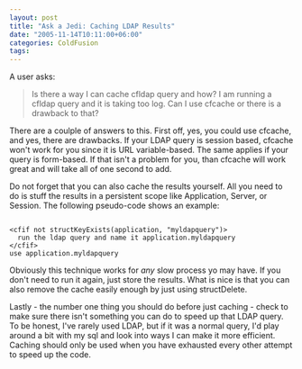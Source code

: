 ```yaml
---
layout: post
title: "Ask a Jedi: Caching LDAP Results"
date: "2005-11-14T10:11:00+06:00"
categories: ColdFusion 
tags: 
---
```


A user asks:

<blockquote>
Is there a way I can cache cfldap query and how? I am running a cfldap query and it is taking too log. Can I use cfcache or there is a drawback to that?
</blockquote>

There are a coulple of answers to this. First off, yes, you could use cfcache, and yes, there are drawbacks. If your LDAP query is session based, cfcache won't work for you since it is URL variable-based. The same applies if your query is form-based. If that isn't a problem for you, than cfcache will work great and will take all of one second to add.

Do not forget that you can also cache the results yourself. All you need to do is stuff the results in a persistent scope like Application, Server, or Session. The following pseudo-code shows an example:

<code>
&lt;cfif not structKeyExists(application, "myldapquery")&gt;
  run the ldap query and name it application.myldapquery
&lt;/cfif&gt;
use application.myldapquery
</code>

Obviously this technique works for <i>any</i> slow process yo may have. If you don't need to run it again, just store the results. What is nice is that you can also remove the cache easily enough by just using structDelete.

Lastly - the number one thing you should do before just caching - check to make sure there isn't something you can do to speed up that LDAP query. To be honest, I've rarely used LDAP, but if it was a normal query, I'd play around a bit with my sql and look into ways I can make it more efficient. Caching should only be used when you have exhausted every other attempt to speed up the code.
